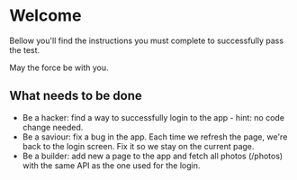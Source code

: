 
# Welcome

Bellow you'll find the instructions you must complete to successfully pass the test.

May the force be with you.

## What needs to be done

* Be a hacker: find a way to successfully login to the app - hint: no code change needed.
* Be a saviour: fix a bug in the app.  Each time we refresh the page, we're back to the login screen.  Fix it so we stay on the current page.
* Be a builder: add new a page to the app and fetch all photos (/photos) with the same API as the one used for the login.
